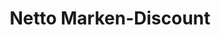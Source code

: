---
title: "Netto Marken-Discount"
url: /garbsen/netto-marken-discount-mozartstrasse/
shop: Supermarkt
---
